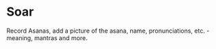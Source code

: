 # Soar
Record Asanas, add a picture of the asana, name, pronunciations, etc. - meaning, mantras and more.
